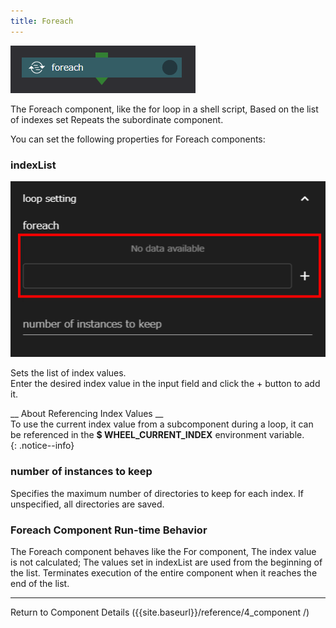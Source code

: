 ```yaml
---
title: Foreach
---
```


![img](./img/foreach.png "foreach")

The Foreach component, like the for loop in a shell script,
Based on the list of indexes set
Repeats the subordinate component.

You can set the following properties for Foreach components:

### indexList
![img](./img/loop_setting.png "loop setting")

Sets the list of index values.  
Enter the desired index value in the input field and click the + button to add it. 

__ About Referencing Index Values __  
To use the current index value from a subcomponent during a loop, it can be referenced in the __$ WHEEL_CURRENT_INDEX__ environment variable.  
{: .notice--info}

### number of instances to keep
Specifies the maximum number of directories to keep for each index.
If unspecified, all directories are saved.


### Foreach Component Run-time Behavior
The Foreach component behaves like the For component,
The index value is not calculated;
The values set in indexList are used from the beginning of the list.
Terminates execution of the entire component when it reaches the end of the list.

--------
Return to Component Details ({{site.baseurl}}/reference/4_component /)


